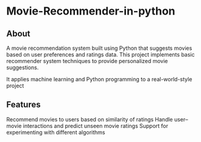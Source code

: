 # Movie-Recommender-in-python

## About
A movie recommendation system built using Python that suggests movies based on user preferences and ratings data. This project implements basic recommender system techniques to provide personalized movie suggestions.

It applies machine learning and Python programming to a real-world-style project


## Features
Recommend movies to users based on similarity of ratings
Handle user–movie interactions and predict unseen movie ratings
Support for experimenting with different algorithms

